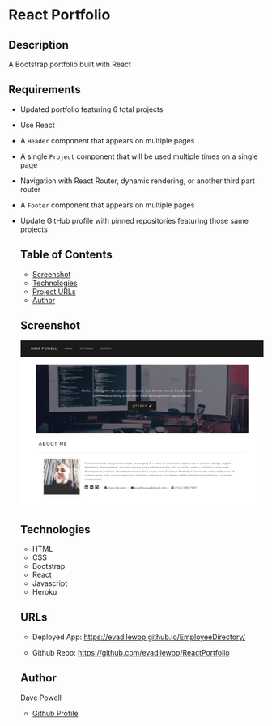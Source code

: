 
# React Portfolio

## Description
A Bootstrap portfolio built with React

## Requirements

* Updated portfolio featuring 6 total projects

* Use React

* A `Header` component that appears on multiple pages

* A single `Project` component that will be used multiple times on a single page 

* Navigation with React Router, dynamic rendering, or another third part router

* A `Footer` component that appears on multiple pages

* Update GitHub profile with pinned repositories featuring those same projects


  ## Table of Contents
  * [Screenshot](#screenshot)
  * [Technologies](#technologies)
  * [Project URLs](#urls)
  * [Author](#author)


  ## Screenshot
  ![React Portfolio Screenshot](./public/images/screenshot_portfolio.png)


   ## Technologies
  * HTML
  * CSS
  * Bootstrap
  * React
  * Javascript
  * Heroku


  ## URLs
  * Deployed App:
    https://evadllewop.github.io/EmployeeDirectory/

  * Github Repo:
    https://github.com/evadllewop/ReactPortfolio
 

  ## Author

  Dave Powell

  * [Github Profile](https://github.com/evadllewop)


